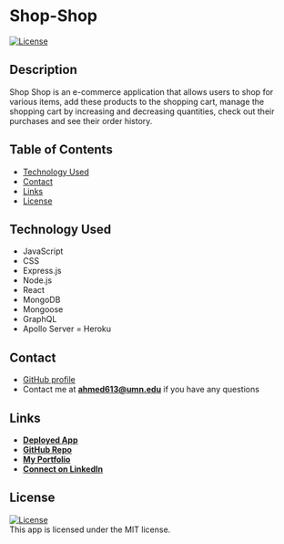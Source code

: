 # Shop-Shop

 <a href=./LICENSE>![License](https://img.shields.io/badge/License%3A-MIT-green.svg)</a>  

## Description

Shop Shop is an e-commerce application that allows users to shop for various items, add these products to the shopping cart, manage the shopping cart by increasing and decreasing quantities, check out their purchases and see their order history.

## Table of Contents
- [Technology Used](#technology-used)
- [Contact](#contact)
- [Links](#links)
- [License](#license)


## Technology Used
- JavaScript       
- CSS
- Express.js
- Node.js
- React
- MongoDB  
- Mongoose 
- GraphQL
- Apollo Server 
= Heroku



## Contact
- [GitHub profile](https://github.com/azizahmed77/)
- Contact me at **ahmed613@umn.edu** if you have any questions

## Links
- **[Deployed App](https://stark-beach-94885.herokuapp.com)**
- **[GitHub Repo](https://github.com/azizahmed77/shop-shop-redux)**
- **[My Portfolio](https://azizahmed77.github.io/React-Portfolio/)**
- **[Connect on LinkedIn](https://www.linkedin.com/in/aziz-ahmed)**

## License  
<a href=./LICENSE>![License](https://img.shields.io/badge/License%3A-MIT-green.svg)</a>     
This app is licensed under the MIT license.
